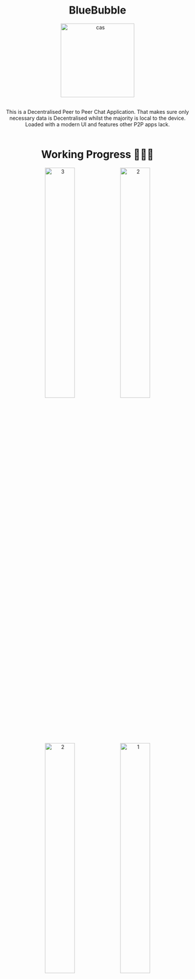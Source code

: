 

<h1 align="center">BlueBubble</h1>

<div align="center">
  <a href="https://github.com/MartinGurasvili/BlueBubblr">
    <img width="200" height="200" alt="cas" src="https://user-images.githubusercontent.com/76784461/186772559-40d2691d-8ee5-4743-b16d-80078dd09ea6.png">
  </a>

  <p align="center">
    <br>
    This is a Decentralised Peer to Peer Chat Application. That makes sure only necessary data is Decentralised whilst the majority is local to the device. Loaded with a modern UI and features other P2P apps lack.
    <br>
     <br>
    </p>
    <h1 align="center">Working Progress 👷🏽‍♂️</h1>
    <div align="center">
    <img  style="width:40%" alt="3" src="https://user-images.githubusercontent.com/76784461/188469333-1ccc966d-623b-4d62-b080-7747e910d42c.png">
    <img  style="width:40%" alt="2" src="https://user-images.githubusercontent.com/76784461/190514201-ff40af7e-1138-4b9c-98db-0689f4fa0799.png">


</div>
<div align="center">
  <img  style="width:40%" alt="2" src="https://user-images.githubusercontent.com/76784461/190025520-e8231609-e6d2-4a08-a429-3cfddb71db13.png">
    <img style="width:40%"  alt="1" src="https://user-images.githubusercontent.com/76784461/190025204-e6a9f96c-7106-4410-b44c-a39f3aa1798d.png">
    
</div>
 
